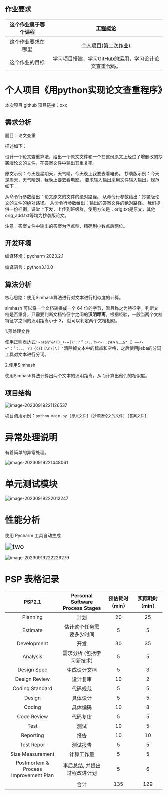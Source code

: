 ## 作业要求

| 这个作业属于哪个课程 | [工程概论](https://edu.cnblogs.com/campus/jmu/ComputerScience21) |
| :------------------: | :----------------------------------------------------------: |
|  这个作业要求在哪里  | [个人项目(第二次作业)](https://edu.cnblogs.com/campus/jmu/ComputerScience21/homework/13034) |
|    这个作业的目标    |    学习项目搭建，学习GitHub的运用，学习设计论文查重代码。    |

# 个人项目《用python实现论文查重程序》

本次项目 github 项目链接：xxx

## 需求分析

题目：论文查重

描述如下：

设计一个论文查重算法，给出一个原文文件和一个在这份原文上经过了增删改的抄袭版论文的文件，在答案文件中输出其重复率。

原文示例：今天是星期天，天气晴，今天晚上我要去看电影。
抄袭版示例：今天是周天，天气晴朗，我晚上要去看电影。
要求输入输出采用文件输入输出，规范如下：

从命令行参数给出：论文原文的文件的绝对路径。
从命令行参数给出：抄袭版论文的文件的绝对路径。
从命令行参数给出：输出的答案文件的绝对路径。
我们提供一份样例，课堂上下发，上传到班级群，使用方法是：orig.txt是原文，其他orig_add.txt等均为抄袭版论文。

注意：答案文件中输出的答案为浮点型，精确到小数点后两位。



## 开发环境

编译环境：pycharm 2023.2.1

编译语言：python3.10.0



## 算法分析



核心思路：使用Simhash算法进行对文本进行相似度的计算。

simhash 可以将一个文档转换成一个 64 位的字节，暂且称之为特征字。判断文档是否重复，只需要判断文档特征字之间的**汉明距离**。根据经验，一般当两个文档特征字之间的汉明距离小于 3， 就可以判定两个文档相似。



1.预处理文件

使用正则表达式`'~!#$%^&*()_+-=|\';"＂:/.,?><~·！@#￥%……&*（）——+-=“：’；、。，？》{《}】【\n\]\[ '`清除掉文本中的标点和空格，之后使用jieba的分词工具对文本进行分词。



2.使用Simhash

使用Simhash算法计算出两个文本的汉明距离，从而计算出他们的相似度。



## 项目结构



![image-20230919221126537](软件工程作业2.assets/image-20230919221126537.png)



项目调用示例：`python main.py [原文文件] [抄袭版论文的文件] [答案文件]`





# 异常处理说明

有着简单的异常处理。

![image-20230919221448061](软件工程作业2.assets/image-20230919221448061.png)



# 单元测试模块



![image-20230919222012247](软件工程作业2.assets/image-20230919222012247.png)



# 性能分析

使用 Pycharm 工具自动生成



<img src="软件工程作业2.assets/two.png" alt="two" style="zoom:150%;" />

![image-20230919222226279](软件工程作业2.assets/image-20230919222226279.png)



# PSP 表格记录

|                PSP2.1                 | Personal Software Process Stages | 预估耗时（min） | 实际耗时（min） |
| :-----------------------------------: | :------------------------------: | :-------------: | :-------------: |
|               Planning                |               计划               |       20        |       25        |
|               Estimate                |     估计这个任务需要多少时间     |        5        |        5        |
|              Development              |               开发               |       30        |       35        |
|               Analysis                |    需求分析 (包括学习新技术)     |        5        |        5        |
|              Design Spec              |           生成设计文档           |        5        |        3        |
|             Design Review             |             设计复审             |       10        |        2        |
|            Coding Standard            |             代码规范             |        5        |        5        |
|                Design                 |             具体设计             |        5        |        5        |
|                Coding                 |             具体编码             |       10        |        8        |
|              Code Review              |             代码复审             |        5        |        5        |
|                 Test                  |               测试               |       10        |        5        |
|               Reporting               |               报告               |       10        |       10        |
|              Test Repor               |             测试报告             |        5        |        5        |
|           Size Measurement            |            计算工作量            |        5        |        5        |
| Postmortem & Process Improvement Plan |   事后总结, 并提出过程改进计划   |        5        |        6        |
|                                       |               合计               |       135       |       129       |
